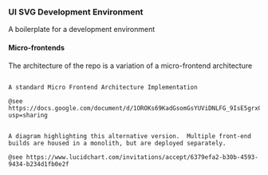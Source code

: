 ### UI SVG Development Environment

A boilerplate for a development environment

#### Micro-frontends

The architecture of the repo is a variation of a micro-frontend architecture

```

A standard Micro Frontend Architecture Implementation

@see https://docs.google.com/document/d/1OROKs69KadGsomGsYUViDNLFG_9IsE5grx0rUmLKS3E/edit?usp=sharing


A diagram highlighting this alternative version.  Multiple front-end builds are housed in a monolith, but are deployed separately. 

@see https://www.lucidchart.com/invitations/accept/6379efa2-b30b-4593-9434-b234d1fb0e2f



```

